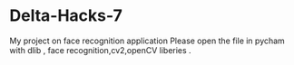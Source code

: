# Delta-Hacks-7
My project on face recognition application 
Please open the file in pycham with dlib , face recognition,cv2,openCV liberies .
